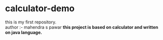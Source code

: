 # calculator-demo
this is my first repository.
<br>
author :- mahendra s pawar
<b>
this project is based on calculator and written on java language.
